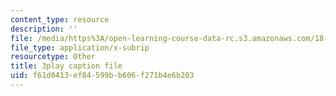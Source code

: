 ```yaml
---
content_type: resource
description: ''
file: /media/https%3A/open-learning-course-data-rc.s3.amazonaws.com/18-01sc-single-variable-calculus-fall-2010/f61d0413ef84599bb606f271b4e6b203_BGE3wb7H2PA.vtt
file_type: application/x-subrip
resourcetype: Other
title: 3play caption file
uid: f61d0413-ef84-599b-b606-f271b4e6b203
---
```

